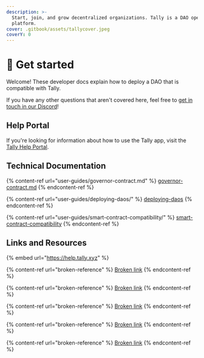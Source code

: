 ```yaml
---
description: >-
  Start, join, and grow decentralized organizations. Tally is a DAO operations
  platform.
cover: .gitbook/assets/tallycover.jpeg
coverY: 0
---
```


# 👋 Get started



Welcome! These developer docs explain how to deploy a DAO that is compatible with Tally.&#x20;

If you have any other questions that aren't covered here, feel free to [get in touch in our Discord](https://discord.com/invite/sCGnpWH3m4)!

## Help Portal

If you're looking for information about how to use the Tally app, visit the [Tally Help Portal](https://help.tally.xyz).&#x20;

## Technical Documentation

{% content-ref url="user-guides/governor-contract.md" %}
[governor-contract.md](user-guides/governor-contract.md)
{% endcontent-ref %}

{% content-ref url="user-guides/deploying-daos/" %}
[deploying-daos](user-guides/deploying-daos/)
{% endcontent-ref %}

{% content-ref url="user-guides/smart-contract-compatibility/" %}
[smart-contract-compatibility](user-guides/smart-contract-compatibility/)
{% endcontent-ref %}

## Links and Resources&#x20;

{% embed url="https://help.tally.xyz" %}

{% content-ref url="broken-reference" %}
[Broken link](broken-reference)
{% endcontent-ref %}

{% content-ref url="broken-reference" %}
[Broken link](broken-reference)
{% endcontent-ref %}

{% content-ref url="broken-reference" %}
[Broken link](broken-reference)
{% endcontent-ref %}

{% content-ref url="broken-reference" %}
[Broken link](broken-reference)
{% endcontent-ref %}

{% content-ref url="broken-reference" %}
[Broken link](broken-reference)
{% endcontent-ref %}
